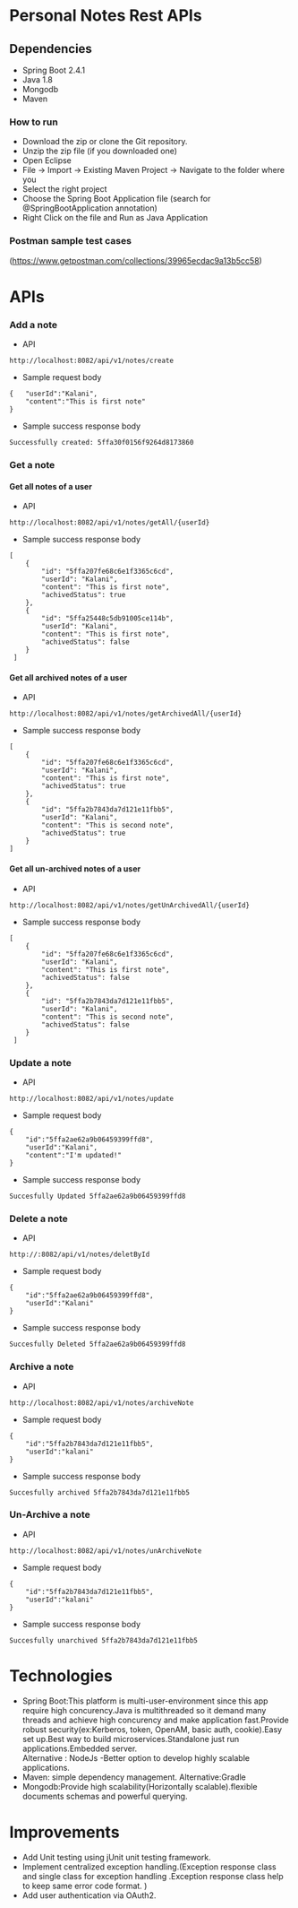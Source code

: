 # Personal Notes Rest APIs
## Dependencies
- Spring Boot 2.4.1
- Java 1.8
- Mongodb
- Maven 

### How to run
- Download the zip or clone the Git repository.
- Unzip the zip file (if you downloaded one)
- Open Eclipse
- File -> Import -> Existing Maven Project -> Navigate to the folder where you 
- Select the right project
- Choose the Spring Boot Application file (search for @SpringBootApplication annotation)
- Right Click on the file and Run as Java Application

### Postman sample test cases
(https://www.getpostman.com/collections/39965ecdac9a13b5cc58)

# APIs
### Add a note
-  API
```
http://localhost:8082/api/v1/notes/create
```
- Sample request body

```
{ 	"userId":"Kalani",
	"content":"This is first note"
}
```
- Sample success response body
```
Successfully created: 5ffa30f0156f9264d8173860
```

### Get a note
#### Get all notes of a user
- API
```
http://localhost:8082/api/v1/notes/getAll/{userId}
```
- Sample success response body
```
[
    {
        "id": "5ffa207fe68c6e1f3365c6cd",
        "userId": "Kalani",
        "content": "This is first note",
        "achivedStatus": true
    },
    {
        "id": "5ffa25448c5db91005ce114b",
        "userId": "Kalani",
        "content": "This is first note",
        "achivedStatus": false
    }
 ]  
 ```

#### Get all archived notes of a user
- API
```
http://localhost:8082/api/v1/notes/getArchivedAll/{userId}
```
- Sample success response body
```
[
    {
        "id": "5ffa207fe68c6e1f3365c6cd",
        "userId": "Kalani",
        "content": "This is first note",
        "achivedStatus": true
    },
    {
        "id": "5ffa2b7843da7d121e11fbb5",
        "userId": "Kalani",
        "content": "This is second note",
        "achivedStatus": true
    }
]
```

#### Get all un-archived notes of a user
- API
```
http://localhost:8082/api/v1/notes/getUnArchivedAll/{userId}
```
-  Sample success response body
```
[
    {
        "id": "5ffa207fe68c6e1f3365c6cd",
        "userId": "Kalani",
        "content": "This is first note",
        "achivedStatus": false
    },
    {
        "id": "5ffa2b7843da7d121e11fbb5",
        "userId": "Kalani",
        "content": "This is second note",
        "achivedStatus": false
    }
 ]
```
 
### Update a note
- API
```
http://localhost:8082/api/v1/notes/update
```
- Sample request body
```
{ 
	"id":"5ffa2ae62a9b06459399ffd8",
	"userId":"Kalani",
	"content":"I'm updated!"
}
```
- Sample success response body
```
Succesfully Updated 5ffa2ae62a9b06459399ffd8
```
### Delete a note
- API
```
http://:8082/api/v1/notes/deletById
```
- Sample request body
```
{ 
	"id":"5ffa2ae62a9b06459399ffd8",
	"userId":"Kalani"
}
```
- Sample success response body
```
Succesfully Deleted 5ffa2ae62a9b06459399ffd8
```
### Archive a note
- API
```
http://localhost:8082/api/v1/notes/archiveNote
```
- Sample request body
```
{ 
	"id":"5ffa2b7843da7d121e11fbb5",
	"userId":"kalani"
}
```
- Sample success response body
```
Succesfully archived 5ffa2b7843da7d121e11fbb5
```
### Un-Archive a note
- API
```
http://localhost:8082/api/v1/notes/unArchiveNote
```
- Sample request body
```
{ 
	"id":"5ffa2b7843da7d121e11fbb5",
	"userId":"kalani"
}
```
- Sample success response body
```
Succesfully unarchived 5ffa2b7843da7d121e11fbb5
```
# Technologies
- Spring Boot:This platform is multi-user-environment since this app require high concurency.Java is multithreaded so it demand many threads and achieve high concurency and make application fast.Provide robust security(ex:Kerberos, token, OpenAM, basic auth, cookie).Easy set up.Best way to build microservices.Standalone just run applications.Embedded server.  
Alternative : NodeJs -Better option to develop highly scalable applications.
- Maven: simple dependency management.
Alternative:Gradle
- Mongodb:Provide high scalability(Horizontally scalable).flexible documents schemas and powerful querying.

# Improvements
- Add Unit testing using jUnit unit testing framework.
- Implement centralized exception handling.(Exception response class and single class for exception handling .Exception response class help to keep same error code format. )
- Add user authentication via OAuth2.







